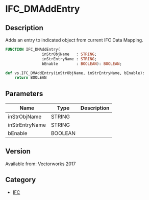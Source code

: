 # IFC_DMAddEntry

## Description
Adds an entry to indicated object from current IFC Data Mapping.

```pascal
FUNCTION IFC_DMAddEntry(
				inStrObjName   : STRING;
				inStrEntryName : STRING;
				bEnable        : BOOLEAN): BOOLEAN;
```

```python
def vs.IFC_DMAddEntry(inStrObjName, inStrEntryName, bEnable):
    return BOOLEAN
```

## Parameters
|Name|Type|Description|
|---|---|---|
|inStrObjName|STRING|   |
|inStrEntryName|STRING|   |
|bEnable|BOOLEAN|   |

## Version
Available from: Vectorworks 2017

## Category
* [IFC](../Categories/IFC.md)
